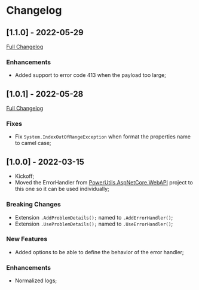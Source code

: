 # Changelog




## [1.1.0] - 2022-05-29
[Full Changelog](https://github.com/TechNobre/PowerUtils.AspNetCore.ErrorHandler/compare/v1.0.1...v1.1.0)


### Enhancements

- Added support to error code 413 when the payload too large;




## [1.0.1] - 2022-05-28
[Full Changelog](https://github.com/TechNobre/PowerUtils.AspNetCore.ErrorHandler/compare/v1.0.0...v1.0.1)


### Fixes

- Fix `System.IndexOutOfRangeException` when format the properties name to camel case;




## [1.0.0] - 2022-03-15

- Kickoff;
- Moved the ErrorHandler from [PowerUtils.AspNetCore.WebAPI](https://github.com/TechNobre/PowerUtils.AspNetCore.WebAPI) project to this one so it can be used individually;


### Breaking Changes

- Extension `.AddProblemDetails();` named to `.AddErrorHandler()`;
- Extension `.UseProblemDetails();` named to `.UseErrorHandler()`;


### New Features

- Added options to be able to define the behavior of the error handler;


### Enhancements

- Normalized logs;